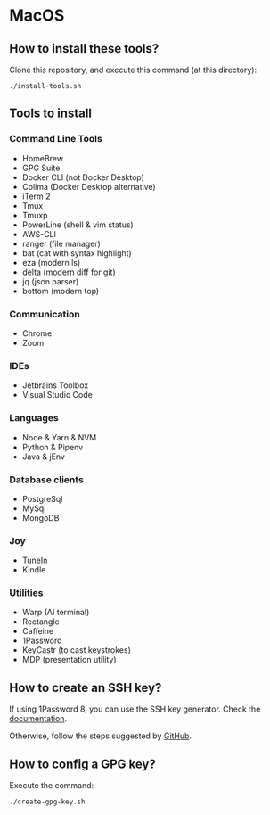 # MacOS

## How to install these tools?

Clone this repository, and execute this command (at this directory):

```shell
./install-tools.sh
```

## Tools to install

### Command Line Tools

- HomeBrew
- GPG Suite
- Docker CLI (not Docker Desktop)
- Colima (Docker Desktop alternative)
- iTerm 2
- Tmux
- Tmuxp
- PowerLine (shell & vim status)
- AWS-CLI
- ranger (file manager)
- bat (cat with syntax highlight)
- eza (modern ls)
- delta (modern diff for git)
- jq (json parser)
- bottom (modern top)

### Communication

- Chrome
- Zoom

### IDEs

- Jetbrains Toolbox
- Visual Studio Code

### Languages

- Node & Yarn & NVM
- Python & Pipenv
- Java & jEnv

### Database clients

- PostgreSql
- MySql
- MongoDB

### Joy

- TuneIn
- Kindle

### Utilities

- Warp (AI terminal)
- Rectangle
- Caffeine
- 1Password
- KeyCastr (to cast keystrokes)
- MDP (presentation utility)

## How to create an SSH key?

If using 1Password 8, you can use the SSH key generator.
Check the [documentation](https://blog.1password.com/1password-ssh-agent/).

Otherwise, follow the steps suggested by
[GitHub](https://docs.github.com/en/github/authenticating-to-github/generating-a-new-ssh-key-and-adding-it-to-the-ssh-agent).

## How to config a GPG key?

Execute the command:

```shell
./create-gpg-key.sh
```
